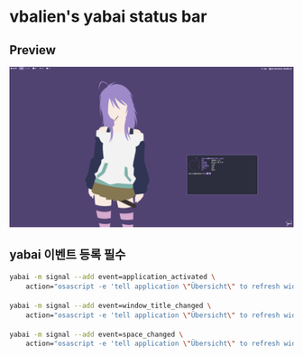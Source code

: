 # vbalien's yabai status bar

## Preview

![preview](./assets/preview.png)

## yabai 이벤트 등록 필수

```sh
yabai -m signal --add event=application_activated \
    action="osascript -e 'tell application \"Übersicht\" to refresh widget id \"vbalien-title-jsx\"'"

yabai -m signal --add event=window_title_changed \
    action="osascript -e 'tell application \"Übersicht\" to refresh widget id \"vbalien-title-jsx\"'"

yabai -m signal --add event=space_changed \
    action="osascript -e 'tell application \"Übersicht\" to refresh widget id \"vbalien-workspace-jsx\"'"
```
